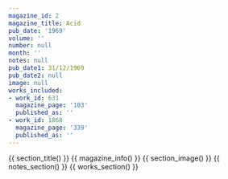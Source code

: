 ```yaml
---
magazine_id: 2
magazine_title: Acid
pub_date: '1969'
volume: ''
number: null
month: ''
notes: null
pub_date1: 31/12/1969
pub_date2: null
image: null
works_included:
- work_id: 631
  magazine_page: '103'
  published_as: ''
- work_id: 1868
  magazine_page: '339'
  published_as: ''
---
```


{{ section_title() }}
{{ magazine_info() }}
{{ section_image() }}
{{ notes_section() }}
{{ works_section() }}
